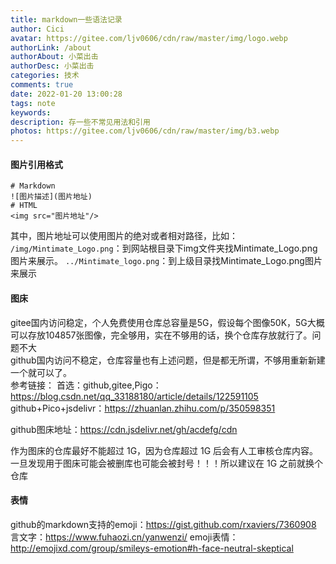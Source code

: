 ```yaml
---
title: markdown一些语法记录
author: Cici
avatar: https://gitee.com/ljv0606/cdn/raw/master/img/logo.webp
authorLink: /about
authorAbout: 小菜出击
authorDesc: 小菜出击
categories: 技术
comments: true
date: 2022-01-20 13:00:28
tags: note
keywords:
description: 存一些不常见用法和引用
photos: https://gitee.com/ljv0606/cdn/raw/master/img/b3.webp
---
```


#### 图片引用格式

```
# Markdown
![图片描述](图片地址)
# HTML
<img src="图片地址"/>
```
其中，图片地址可以使用图片的绝对或者相对路径，比如：
`/img/Mintimate_Logo.png`：到网站根目录下img文件夹找Mintimate_Logo.png图片来展示。
`../Mintimate_logo.png`：到上级目录找Mintimate_Logo.png图片来展示

#### 图床
gitee国内访问稳定，个人免费使用仓库总容量是5G，假设每个图像50K，5G大概可以存放104857张图像，完全够用，实在不够用的话，换个仓库存放就行了。问题不大<br>
github国内访问不稳定，仓库容量也有上述问题，但是都无所谓，不够用重新新建一个就可以了。<br>
参考链接：
首选：github,gitee,Pigo：https://blog.csdn.net/qq_33188180/article/details/122591105<br>
github+Pico+jsdelivr：https://zhuanlan.zhihu.com/p/350598351

github图床地址：https://cdn.jsdelivr.net/gh/acdefg/cdn

作为图床的仓库最好不能超过 1G，因为仓库超过 1G 后会有人工审核仓库内容。一旦发现用于图床可能会被删库也可能会被封号！！！所以建议在 1G 之前就换个仓库

#### 表情
github的markdown支持的emoji：https://gist.github.com/rxaviers/7360908
言文字：https://www.fuhaozi.cn/yanwenzi/
emoji表情：http://emojixd.com/group/smileys-emotion#h-face-neutral-skeptical
